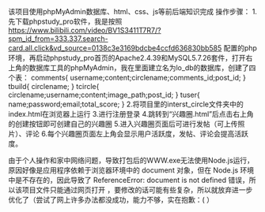 该项目使用phpMyAdmin数据库、html、css、js等前后端知识完成
操作步骤：
1.先下载phpstudy_pro软件，我是按照 https://www.bilibili.com/video/BV1S3411T7R7/?spm_id_from=333.337.search-card.all.click&vd_source=0138c3e3169bdcbe4ccfd636830bb585 配置的php环境，再启动phpstudy_pro首页的Apache2.4.39和MySQL5.7.26套件，打开右上角的数据库工具的phpMyAdmin，我在里面建立名为lo_db的数据库，创建了四个表：
comments{
    username;content;circlename;comments_id;post_id;
}
tbuild{
    circlename;
}
tcircle{
    circlename;username;content;image_path;post_id;
}
tuser{
    name;password;email;total_score;
}
2.将项目里的interst_circle文件夹中的index.html在浏览器上运行
3.进行注册登录
4.跳转到“兴趣圈.html”后点击右上角的创建按钮即可创建自己的兴趣圈
5.进入兴趣圈页面后可进行发帖（可上传照片）、评论
6.每个兴趣圈页面左上角会显示用户活跃度，发帖、评论会提高活跃度。

由于个人操作和家中网络问题，导致打包后的WWW.exe无法使用Node.js运行，原因好像是应用程序依赖于浏览器环境中的 document 对象，但在 Node.js 环境中是不存在的，因此导致了 ReferenceError: document is not defined 错误，所以该项目文件只能通过网页打开 ，要修改的话可能有些复杂，所以就放弃进一步优化了（尝试了网上许多办法都没成功，能力不够，实在抱歉：( ）